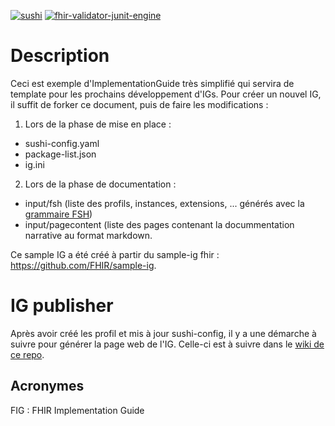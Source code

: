 [![sushi](https://github.com/M-Priour/ans-test/actions/workflows/checkFSH.yml/badge.svg)](https://github.com/M-Priour/ans-test/actions/workflows/checkFSH.yml)
[![fhir-validator-junit-engine](https://github.com/M-Priour/ans-test/actions/workflows/fhir-validator-junit-engine.yaml/badge.svg)](https://github.com/M-Priour/ans-test/actions/workflows/fhir-validator-junit-engine.yaml)
# Description
Ceci est exemple d'ImplementationGuide très simplifié qui servira de template pour les prochains développement d'IGs. Pour créer un nouvel IG, il suffit de forker ce document, puis de faire les modifications :

1. Lors de la phase de mise en place :
* sushi-config.yaml
* package-list.json
* ig.ini

2. Lors de la phase de documentation :
* input/fsh (liste des profils, instances, extensions, ... générés avec la [grammaire FSH](https://build.fhir.org/ig/HL7/fhir-shorthand/))
* input/pagecontent (liste des pages contenant la docummentation narrative au format markdown.

Ce sample IG a été créé à partir du sample-ig fhir : https://github.com/FHIR/sample-ig.

# IG publisher

Après avoir créé les profil et mis à jour sushi-config, il y a une démarche à suivre pour générer la page web de l'IG. Celle-ci est à suivre dans le [wiki de ce repo](https://github.com/ansforge/FIG_ans-ig-sample/wiki).



## Acronymes
FIG : FHIR Implementation Guide
